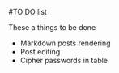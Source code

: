 #TO DO list

These a things to be done

* Markdown posts rendering
* Post editing
* Cipher passwords in table